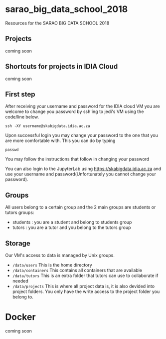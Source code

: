 
# sarao_big_data_school_2018
Resources for the SARAO BIG DATA SCHOOL 2018

## Projects
coming soon

## Shortcuts for projects in IDIA Cloud
coming soon

## First step
 After receiving your username and password for the IDIA cloud VM you are welcome to change you password by 
 ssh'ing to jedi's VM using the code/line below.
 ```
 ssh -XY username@skabigdata.idia.ac.za
 ```
 Upon successful login you may change your password to the one that you are more comfortable with. This you can do by typing
 ```
 passwd
 ```
You may follow the instructions that follow in changing your password

You can also login to the JupyterLab using https://skabigdata.idia.ac.za and use your username and password(Unfortunately you cannot change your password).

## Groups
All users  belong to a certain group and the 2 main groups are students or tutors groups:
- students : you are a student and belong to students group
- tutors : you are a tutor and you belong to the tutors group

## Storage
Our VM's access to data is managed by Unix groups.

* `/data/users` This is the home directory
* `/data/containers`  This contains all containers that are available 
* `/data/tutors`  This is an extra folder that tutors can use to collaborate if needed
* `/data/projects` This is where all project data is, it is also devided into project folders. You only have the write access to the project folder you belong to.

# Docker
coming soon
